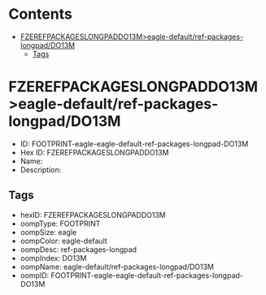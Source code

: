 



Contents
========

* [FZEREFPACKAGESLONGPADDO13M>eagle-default/ref-packages-longpad/DO13M](#fzerefpackageslongpaddo13meagle-defaultref-packages-longpaddo13m)
	* [Tags](#tags)

# FZEREFPACKAGESLONGPADDO13M>eagle-default/ref-packages-longpad/DO13M

- ID: FOOTPRINT-eagle-eagle-default-ref-packages-longpad-DO13M
- Hex ID: FZEREFPACKAGESLONGPADDO13M
- Name: 
- Description: 

## Tags

- hexID: FZEREFPACKAGESLONGPADDO13M
- oompType: FOOTPRINT
- oompSize: eagle
- oompColor: eagle-default
- oompDesc: ref-packages-longpad
- oompIndex: DO13M
- oompName: eagle-default/ref-packages-longpad/DO13M
- oompID: FOOTPRINT-eagle-eagle-default-ref-packages-longpad-DO13M
